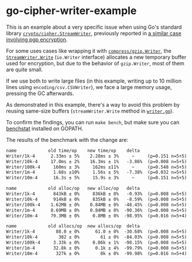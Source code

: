 # go-cipher-writer-example

This is an example about a very specific issue when using Go's standard library [`crypto/cipher.StreamWriter`](https://pkg.go.dev/crypto/cipher#StreamWriter), previously reported in [a similar case involving pgp encryption](https://github.com/golang/go/issues/26578).

For some uses cases like wrapping it with [`compress/gzip.Writer`](https://pkg.go.dev/compress/gzip#Writer), the [`StreamWriter.Write`](https://cs.opensource.google/go/go/+/go1.16.6:src/crypto/cipher/io.go;l=37) (`io.Writer` interface) allocates a new temporary buffer used for encryption, but due to the behavior of `gzip.Writer`, most of them are quite small.

If we use both to write large files (in this example, writing up to 10 million lines using `encoding/csv.CSVWriter`), we face a large memory usage, pressing the GC afterwards.

As demonstrated in this example, there's a way to avoid this problem by reusing same-size buffers (`streamWriter.Write` method in [`writer.go`](./writer.go)).

To confirm the findings, you can run `make bench`, but make sure you can [benchstat](https://pkg.go.dev/golang.org/x/perf/cmd/benchstat) installed on GOPATH.

The results of the benchmark with the change are:

```txt
name            old time/op    new time/op    delta
Writer/1k-4      2.33ms ± 5%    2.28ms ± 3%     ~     (p=0.151 n=5+5)
Writer/10k-4     17.0ms ± 2%    16.3ms ± 1%   -3.86%  (p=0.008 n=5+5)
Writer/100k-4     160ms ± 3%     162ms ±11%     ~     (p=0.548 n=5+5)
Writer/1m-4       1.68s ±10%     1.56s ± 5%   -7.38%  (p=0.032 n=5+5)
Writer/10m-4      16.3s ± 5%     15.9s ± 3%     ~     (p=0.151 n=5+5)

name            old alloc/op   new alloc/op   delta
Writer/1k-4       843kB ± 0%     836kB ± 0%   -0.93%  (p=0.008 n=5+5)
Writer/10k-4      914kB ± 0%     835kB ± 0%   -8.59%  (p=0.008 n=5+5)
Writer/100k-4    1.62MB ± 0%    0.84MB ± 0%  -48.45%  (p=0.008 n=5+5)
Writer/1m-4      8.69MB ± 0%    0.84MB ± 0%  -90.36%  (p=0.008 n=5+5)
Writer/10m-4     79.3MB ± 0%     0.8MB ± 0%  -98.95%  (p=0.016 n=5+4)

name            old allocs/op  new allocs/op  delta
Writer/1k-4        88.0 ± 0%      61.0 ± 0%  -30.68%  (p=0.008 n=5+5)
Writer/10k-4        382 ± 0%        61 ± 0%  -84.03%  (p=0.008 n=5+5)
Writer/100k-4     3.33k ± 0%     0.06k ± 1%  -98.15%  (p=0.008 n=5+5)
Writer/1m-4       32.8k ± 0%      0.1k ± 4%  -99.79%  (p=0.008 n=5+5)
Writer/10m-4       327k ± 0%        0k ± 0%  -99.98%  (p=0.016 n=5+4)
```
